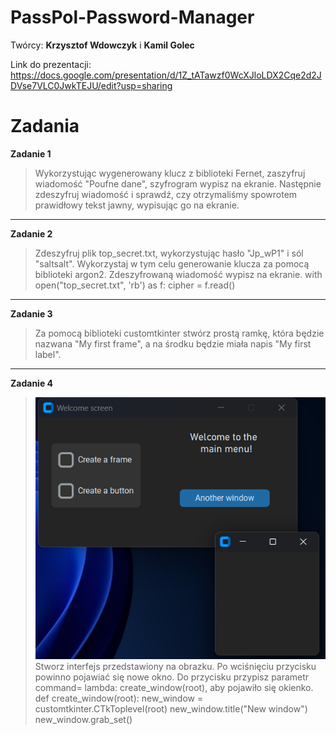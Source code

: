# PassPol-Password-Manager
Twórcy: **Krzysztof Wdowczyk** i **Kamil Golec**

Link do prezentacji: https://docs.google.com/presentation/d/1Z_tATawzf0WcXJloLDX2Cqe2d2JDVse7VLC0JwkTEJU/edit?usp=sharing

# Zadania

**Zadanie 1**
> Wykorzystując wygenerowany klucz z biblioteki Fernet, zaszyfruj wiadomość "Poufne dane", szyfrogram wypisz na ekranie.
> Następnie zdeszyfruj wiadomość i sprawdź, czy otrzymaliśmy spowrotem prawidłowy tekst jawny, wypisując go na ekranie.
---
**Zadanie 2**
> Zdeszyfruj plik top_secret.txt, wykorzystując hasło "Jp_wP1" i sól "saltsalt". Wykorzystaj w tym celu generowanie klucza
> za pomocą biblioteki argon2. Zdeszyfrowaną wiadomość wypisz na ekranie.
> with open("top_secret.txt", 'rb') as f:
>   cipher = f.read()
---
**Zadanie 3**
> Za pomocą biblioteki customtkinter stwórz prostą ramkę, która będzie nazwana "My first frame", a na środku będzie
> miała napis "My first label".
---
**Zadanie 4**
> ![](Zad4.png)
Stworz interfejs przedstawiony na obrazku. Po wciśnięciu przycisku powinno pojawiać się nowe okno.
Do przycisku przypisz parametr command= lambda: create_window(root), aby pojawiło się okienko.
>def create_window(root):
>   new_window = customtkinter.CTkToplevel(root)
>   new_window.title("New window")
>   new_window.grab_set()


